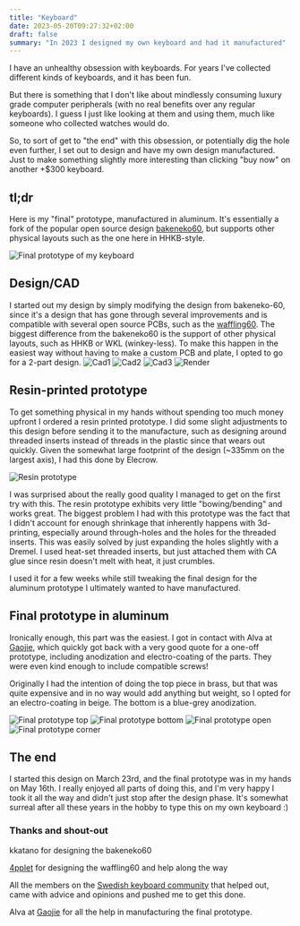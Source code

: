 ```yaml
---
title: "Keyboard"
date: 2023-05-20T09:27:32+02:00
draft: false
summary: "In 2023 I designed my own keyboard and had it manufactured"
---
```

I have an unhealthy obsession with keyboards. For years I've collected different kinds of keyboards, and it has been fun.

But there is something that I don't like about mindlessly consuming luxury grade computer peripherals (with no real benefits over any regular keyboards). I guess I just like looking at them and using them, much like someone who collected watches would do.

So, to sort of get to "the end" with this obsession, or potentially dig the hole even further, I set out to design and have my own design manufactured. Just to make something slightly more interesting than clicking "buy now" on another +$300 keyboard.


## tl;dr
Here is my "final" prototype, manufactured in aluminum. It's essentially a fork of the popular open source design [bakeneko60](https://github.com/kkatano/bakeneko-60), but supports other physical layouts such as the one here in HHKB-style.

![Final prototype of my keyboard](final.png "Final prototype of my keyboard")

## Design/CAD
I started out my design by simply modifying the design from bakeneko-60, since it's a design that has gone through several improvements and is compatible with several open source PCBs, such as the [waffling60](https://github.com/4pplet/waffling60).
The biggest difference from the bakeneko60 is the support of other physical layouts, such as HHKB or WKL (winkey-less). To make this happen in the easiest way without having to make a custom PCB and plate, I opted to go for a 2-part design.
![Cad1](cad1.jpg "Cad1")
![Cad2](cad2.jpg "Cad2")
![Cad3](cad3.jpg "Cad3")
![Render](pretty_render.png "Render in blender of keyboard")

## Resin-printed prototype
To get something physical in my hands without spending too much money upfront I ordered a resin printed prototype. I did some slight adjustments to this design before sending it to the manufacture, such as designing around threaded inserts instead of threads in the plastic since that wears out quickly. Given the somewhat large footprint of the design (~335mm on the largest axis), I had this done by Elecrow.

![Resin prototype](DSCF1135.jpg "resin prototype")

I was surprised about the really good quality I managed to get on the first try with this. The resin prototype exhibits very little "bowing/bending" and works great.
The biggest problem I had with this prototype was the fact that I didn't account for enough shrinkage that inherently happens with 3d-printing, especially around through-holes and the holes for the threaded inserts. This was easily solved by just expanding the holes slightly with a Dremel.
I used heat-set threaded inserts, but just attached them with CA glue since resin doesn't melt with heat, it just crumbles.

I used it for a few weeks while still tweaking the final design for the aluminum prototype I ultimately wanted to have manufactured.

## Final prototype in aluminum
Ironically enough, this part was the easiest. I got in contact with Alva at [Gaojie](https://www.gj-prototype.com/), which quickly got back with a very good quote for a one-off prototype, including anodization and electro-coating of the parts. They were even kind enough to include compatible screws!

Originally I had the intention of doing the top piece in brass, but that was quite expensive and in no way would add anything but weight, so I opted for an electro-coating in beige. The bottom is a blue-grey anodization.

![Final prototype top](DSCF1131.jpg "final prototype top")
![Final prototype bottom](DSCF1132.jpg "final prototype bottom")
![Final prototype open](DSCF1133.jpg "final prototype open")
![Final prototype corner](detail_corner.jpg "Final prototype top corner")



## The end
I started this design on March 23rd, and the final prototype was in my hands on May 16th. I really enjoyed all parts of doing this, and I'm very happy I took it all the way and didn't just stop after the design phase. It's somewhat surreal after all these years in the hobby to type this on my own keyboard :)

### Thanks and shout-out
kkatano for designing the bakeneko60

[4pplet](https://4pplet.com/) for designing the waffling60 and help along the way

All the members on the [Swedish keyboard community](https://mekaniskatangentbord.se) that helped out, came with advice and opinions and pushed me to get this done. 

Alva at [Gaojie](https://www.gj-prototype.com/) for all the help in manufacturing the final prototype.
